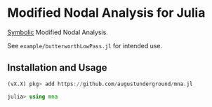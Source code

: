 # Modified Nodal Analysis for Julia

[Symbolic](https://reduce.crucialflow.com/stable/) 
Modified Nodal Analysis.

See `example/butterworthLowPass.jl` for intended use.

## Installation and Usage

```julia
(vX.X) pkg> add https://github.com/augustunderground/mna.jl

julia> using mna
```
